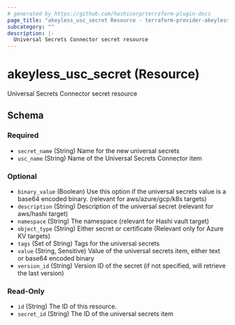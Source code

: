 ```yaml
---
# generated by https://github.com/hashicorp/terraform-plugin-docs
page_title: "akeyless_usc_secret Resource - terraform-provider-akeyless"
subcategory: ""
description: |-
  Universal Secrets Connector secret resource
---
```


# akeyless_usc_secret (Resource)

Universal Secrets Connector secret resource



<!-- schema generated by tfplugindocs -->
## Schema

### Required

- `secret_name` (String) Name for the new universal secrets
- `usc_name` (String) Name of the Universal Secrets Connector item

### Optional

- `binary_value` (Boolean) Use this option if the universal secrets value is a base64 encoded binary. (relevant for aws/azure/gcp/k8s targets)
- `description` (String) Description of the universal secret (relevant for aws/hashi target)
- `namespace` (String) The namespace (relevant for Hashi vault target)
- `object_type` (String) Either secret or certificate (Relevant only for Azure KV targets)
- `tags` (Set of String) Tags for the universal secrets
- `value` (String, Sensitive) Value of the universal secrets item, either text or base64 encoded binary
- `version_id` (String) Version ID of the secret (if not specified, will retrieve the last version)

### Read-Only

- `id` (String) The ID of this resource.
- `secret_id` (String) The ID of the universal secrets item


